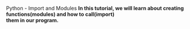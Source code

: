 <b4>Python - Import and Modules</b4>
<b>In this tutorial, we will learn about creating functions(modules) and how to call(import)<br> them in our program.</b>
